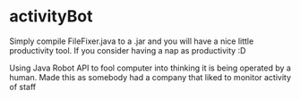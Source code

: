 activityBot
===========

Simply compile FileFixer.java to a .jar and you will have a nice little productivity tool. If you consider having a nap as productivity :D

Using Java Robot API to fool computer into thinking it is being operated by a human. Made this as somebody had a company that liked to monitor activity of staff
